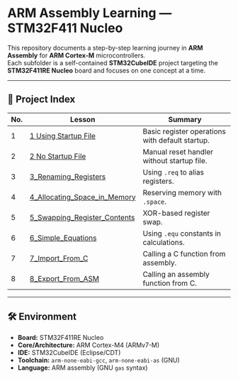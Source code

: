 # ARM Assembly Learning — STM32F411 Nucleo

This repository documents a step-by-step learning journey in **ARM Assembly** for **ARM Cortex-M** microcontrollers.  
Each subfolder is a self-contained **STM32CubeIDE** project targeting the **STM32F411RE Nucleo** board and focuses on one concept at a time.

---

## 📂 Project Index

| No. | Lesson                                                         | Summary |
|-----|----------------------------------------------------------------|---------|
| 1 | [1 Using Startup File](./1_Using_Startup)                      | Basic register operations with default startup. |
| 2 | [2 No Startup File](./2_No_Startup)                            | Manual reset handler without startup file. |
| 3 | [3_Renaming_Registers](./3_Renaming_Registers)                 | Using `.req` to alias registers. |
| 4 | [4_Allocating_Space_in_Memory](./4_Allocating_Space_in_Memory) | Reserving memory with `.space`. |
| 5 | [5_Swapping_Register_Contents](./5_Swapping_Register_Contents) | XOR-based register swap. |
| 6 | [6_Simple_Equations](./6_Simple_Equations)                     | Using `.equ` constants in calculations. |
| 7 | [7_Import_From_C](./7_Import_From_C)                           | Calling a C function from assembly. |
| 8 | [8_Export_From_ASM](./8_Export_From_ASM)                       | Calling an assembly function from C. |


---

## 🛠 Environment

- **Board:** STM32F411RE Nucleo  
- **Core/Architecture:** ARM Cortex-M4 (ARMv7-M)  
- **IDE:** STM32CubeIDE (Eclipse/CDT)  
- **Toolchain:** `arm-none-eabi-gcc`, `arm-none-eabi-as` (GNU)  
- **Language:** ARM assembly (GNU `gas` syntax)


